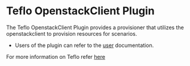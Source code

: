 # Teflo OpenstackClient Plugin

The Teflo OpenstackClient Plugin provides a provisioner that utilizes the openstackclient to provision resources 
for scenarios.

- Users of the plugin can refer to the [user](https://redhatqe.github.io/teflo_openstack_client_plugin/docs/user.html) documentation.

For more information on Teflo refer [here](https://teflo.readthedocs.io/en/latest/)
